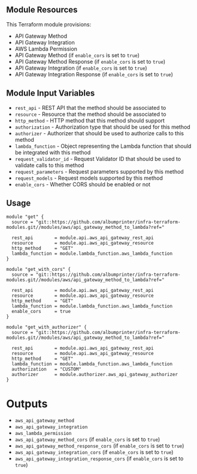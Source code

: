 ## Module Resources

This Terraform module provisions:

- API Gateway Method
- API Gateway Integration
- AWS Lambda Permission
- API Gateway Method (if `enable_cors` is set to `true`)
- API Gateway Method Response (if `enable_cors` is set to `true`)
- API Gateway Integration (if `enable_cors` is set to `true`)
- API Gateway Integration Response (if `enable_cors` is set to `true`)

## Module Input Variables

- `rest_api` - REST API that the method should be associated to
- `resource` - Resource that the method should be associated to
- `http_method` - HTTP method that this method should support
- `authorization` - Authorization type that should be used for this method
- `authorizer` - Authorizer that should be used to authorize calls to this method
- `lambda_function` - Object representing the Lambda function that should be integrated with this method
- `request_validator_id` - Request Validator ID that should be used to validate calls to this method
- `request_parameters` - Request parameters supported by this method
- `request_models` - Request models supported by this method
- `enable_cors` - Whether CORS should be enabled or not

## Usage

```hcl
module "get" {
  source = "git::https://github.com/albumprinter/infra-terraform-modules.git//modules/aws/api_gateway_method_to_lambda?ref="

  rest_api        = module.api.aws_api_gateway_rest_api
  resource        = module.api.aws_api_gateway_resource
  http_method     = "GET"
  lambda_function = module.lambda_function.aws_lambda_function
}
```

```hcl
module "get_with_cors" {
  source = "git::https://github.com/albumprinter/infra-terraform-modules.git//modules/aws/api_gateway_method_to_lambda?ref="

  rest_api        = module.api.aws_api_gateway_rest_api
  resource        = module.api.aws_api_gateway_resource
  http_method     = "GET"
  lambda_function = module.lambda_function.aws_lambda_function
  enable_cors     = true
}
```

```hcl
module "get_with_authorizer" {
  source = "git::https://github.com/albumprinter/infra-terraform-modules.git//modules/aws/api_gateway_method_to_lambda?ref="

  rest_api        = module.api.aws_api_gateway_rest_api
  resource        = module.api.aws_api_gateway_resource
  http_method     = "GET"
  lambda_function = module.lambda_function.aws_lambda_function
  authorization   = "CUSTOM"
  authorizer      = module.authorizer.aws_api_gateway_authorizer
}
```

# Outputs

- `aws_api_gateway_method`
- `aws_api_gateway_integration`
- `aws_lambda_permission`
- `aws_api_gateway_method_cors` (if `enable_cors` is set to `true`)
- `aws_api_gateway_method_response_cors` (if `enable_cors` is set to `true`)
- `aws_api_gateway_integration_cors` (if `enable_cors` is set to `true`)
- `aws_api_gateway_integration_response_cors` (if `enable_cors` is set to `true`)
